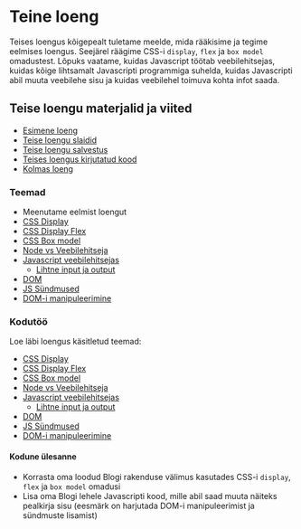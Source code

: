 # Teine loeng

Teises loengus kõigepealt tuletame meelde, mida rääkisime ja tegime eelmises loengus. Seejärel räägime CSS-i `display`, `flex` ja `box model` omadustest. Lõpuks vaatame, kuidas Javascript töötab veebilehitsejas, kuidas kõige lihtsamalt Javascripti programmiga suhelda, kuidas Javascripti abil muuta veebilehe sisu ja kuidas veebilehel toimuva kohta infot saada.

## Teise loengu materjalid ja viited

- [Esimene loeng](../Lesson-01/README.md)
- [Teise loengu slaidid](Slides.md)
- [Teise loengu salvestus](https://youtu.be/qATeYGHfJFw)
- [Teises loengus kirjutatud kood](https://github.com/HK-Mikrokraadid/Martti/tree/main/lessons/FE/02)
- [Kolmas loeng](../Lesson-03/README.md)

### Teemad

- Meenutame eelmist loengut
- [CSS Display](https://github.com/HK-Mikrokraadid/Veebiarendus/blob/main/Subjects/Front-End-Technologies/Topics/CSS-Display/README.md)
- [CSS Display Flex](https://github.com/HK-Mikrokraadid/Veebiarendus/blob/main/Subjects/Front-End-Technologies/Topics/CSS-Display-Flex/README.md)
- [CSS Box model](https://github.com/HK-Mikrokraadid/Veebiarendus/blob/main/Subjects/Front-End-Technologies/Topics/CSS-Box-Model/README.md)
- [Node vs Veebilehitseja]([../../../Subjects/Front-End-Technologies/Topics/NodeJS-vs-JS/README.md](https://github.com/HK-Mikrokraadid/Veebiarendus/blob/main/Subjects/Front-End-Technologies/Topics/NodeJS-vs-JS/README.md))
- [Javascript veebilehitsejas](https://github.com/HK-Mikrokraadid/Veebiarendus/blob/main/Subjects/Front-End-Technologies/Topics/Javascript-in-Browser/README.md)
  - [Lihtne input ja output](https://github.com/HK-Mikrokraadid/Veebiarendus/blob/main/Subjects/Front-End-Technologies/Topics/Primitive-Input-Output/README.md)
- [DOM](https://github.com/HK-Mikrokraadid/Veebiarendus/blob/main/Subjects/Front-End-Technologies/Topics/DOM/README.md)
- [JS Sündmused](https://github.com/HK-Mikrokraadid/Veebiarendus/blob/main/Subjects/Front-End-Technologies/Topics/Events/README.md)
- [DOM-i manipuleerimine](https://github.com/HK-Mikrokraadid/Veebiarendus/blob/main/Subjects/Front-End-Technologies/Topics/Manipulating-DOM/README.md)

### Kodutöö

Loe läbi loengus käsitletud teemad:

- [CSS Display](https://github.com/HK-Mikrokraadid/Veebiarendus/blob/main/Subjects/Front-End-Technologies/Topics/CSS-Display/README.md)
- [CSS Display Flex](https://github.com/HK-Mikrokraadid/Veebiarendus/blob/main/Subjects/Front-End-Technologies/Topics/CSS-Display-Flex/README.md)
- [CSS Box model](https://github.com/HK-Mikrokraadid/Veebiarendus/blob/main/Subjects/Front-End-Technologies/Topics/CSS-Box-Model/README.md)
- [Node vs Veebilehitseja]([../../../Subjects/Front-End-Technologies/Topics/NodeJS-vs-JS/README.md](https://github.com/HK-Mikrokraadid/Veebiarendus/blob/main/Subjects/Front-End-Technologies/Topics/NodeJS-vs-JS/README.md))
- [Javascript veebilehitsejas](https://github.com/HK-Mikrokraadid/Veebiarendus/blob/main/Subjects/Front-End-Technologies/Topics/Javascript-in-Browser/README.md)
  - [Lihtne input ja output](https://github.com/HK-Mikrokraadid/Veebiarendus/blob/main/Subjects/Front-End-Technologies/Topics/Primitive-Input-Output/README.md)
- [DOM](https://github.com/HK-Mikrokraadid/Veebiarendus/blob/main/Subjects/Front-End-Technologies/Topics/DOM/README.md)
- [JS Sündmused](https://github.com/HK-Mikrokraadid/Veebiarendus/blob/main/Subjects/Front-End-Technologies/Topics/Events/README.md)
- [DOM-i manipuleerimine](https://github.com/HK-Mikrokraadid/Veebiarendus/blob/main/Subjects/Front-End-Technologies/Topics/Manipulating-DOM/README.md)

#### Kodune ülesanne

- Korrasta oma loodud Blogi rakenduse välimus kasutades CSS-i `display`, `flex` ja `box model` omadusi
- Lisa oma Blogi lehele Javascripti kood, mille abil saad muuta näiteks pealkirja sisu (eesmärk on harjutada DOM-i manipuleerimist ja sündmuste lisamist)
